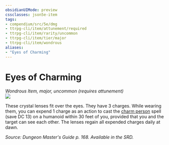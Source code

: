 ```yaml
---
obsidianUIMode: preview
cssclasses: json5e-item
tags:
- compendium/src/5e/dmg
- ttrpg-cli/item/attunement/required
- ttrpg-cli/item/rarity/uncommon
- ttrpg-cli/item/tier/major
- ttrpg-cli/item/wondrous
aliases: 
- "Eyes of Charming"
---
```

# Eyes of Charming
*Wondrous Item, major, uncommon (requires attunement)*  
![](/3-Mechanics/CLI/items/img/eyes-of-charming.webp#right)  


These crystal lenses fit over the eyes. They have 3 charges. While wearing them, you can expend 1 charge as an action to cast the [charm person](/3-Mechanics/CLI/spells/charm-person.md) spell (save DC 13) on a humanoid within 30 feet of you, provided that you and the target can see each other. The lenses regain all expended charges daily at dawn.

*Source: Dungeon Master's Guide p. 168. Available in the SRD.*